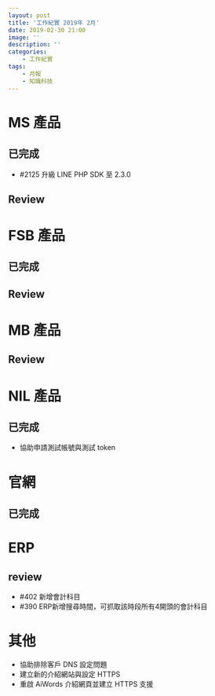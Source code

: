 ```yaml
---
layout: post
title: '工作紀實 2019年 2月'
date: 2019-02-30 21:00
image: ''
description: ''
categories:
    - 工作紀實
tags:
    - 月報
    - 知識科技
---
```


# MS 產品

## 已完成

* #2125 升級 LINE PHP SDK 至 2.3.0 

## Review

# FSB 產品

## 已完成

## Review

# MB 產品

## Review

# NIL 產品

## 已完成

* 協助申請測試帳號與測試 token

# 官網

## 已完成

# ERP

## review

* #402 新增會計科目
* #390 ERP新增搜尋時間，可抓取該時段所有4開頭的會計科目

# 其他

* 協助排除客戶 DNS 設定問題
* 建立新的介紹網站與設定 HTTPS
* 重啟 AiWords 介紹網頁並建立 HTTPS 支援
